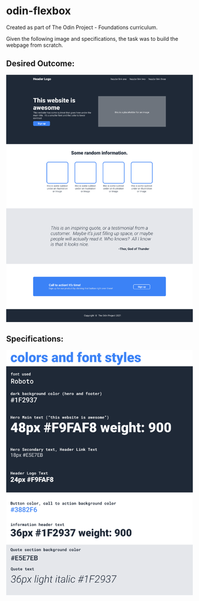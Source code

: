 # odin-flexbox
Created as part of The Odin Project - Foundations curriculum. 

Given the following image and specifications, the task was to build the webpage from scratch.

## Desired Outcome:

![image](./images/desired-outcome.png)

## Specifications:

![image](./images/specifications.png)